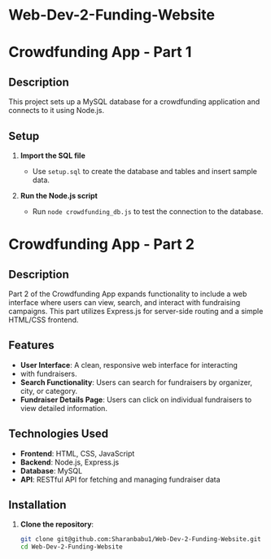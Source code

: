 # Web-Dev-2-Funding-Website
# Crowdfunding App - Part 1

## Description

This project sets up a MySQL database for a crowdfunding application and connects to it using Node.js.

## Setup

1. **Import the SQL file**
   - Use `setup.sql` to create the database and tables and insert sample data.

2. **Run the Node.js script**
   - Run `node crowdfunding_db.js` to test the connection to the database.

# Crowdfunding App - Part 2

## Description

Part 2 of the Crowdfunding App expands functionality to include a web interface where users can view, search, and interact with fundraising campaigns. This part utilizes Express.js for server-side routing and a simple HTML/CSS frontend.

## Features

- **User Interface**: A clean, responsive web interface for interacting
-  with fundraisers.
- **Search Functionality**: Users can search for fundraisers by organizer, city, or category.
- **Fundraiser Details Page**: Users can click on individual fundraisers to view detailed information.

## Technologies Used

- **Frontend**: HTML, CSS, JavaScript
- **Backend**: Node.js, Express.js
- **Database**: MySQL
- **API**: RESTful API for fetching and managing fundraiser data

## Installation

1. **Clone the repository**:
   ```bash
   git clone git@github.com:Sharanbabu1/Web-Dev-2-Funding-Website.git
   cd Web-Dev-2-Funding-Website

